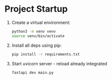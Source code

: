 # **Project Startup**

1. Create a virtual environment:

   ```bash
   python3 -m venv venv
   source venv/bin/activate
   ```

2. Install all deps using pip:

   ```bash
   pip install -r requirements.txt
   ```

3. Start uvicorn server - reload already integrated

   ```bash
   fastapi dev main.py
   ```
